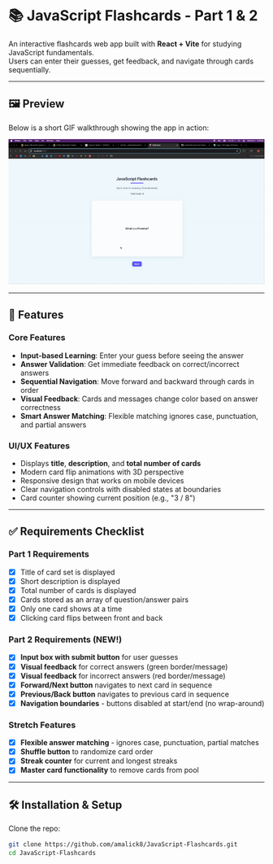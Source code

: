 # 📚 JavaScript Flashcards - Part 1 & 2

An interactive flashcards web app built with **React + Vite** for studying JavaScript fundamentals.  
Users can enter their guesses, get feedback, and navigate through cards sequentially.

---

## 🖼️ Preview

Below is a short GIF walkthrough showing the app in action:

![Walkthrough](./ezgif-46a32fc123f96a.gif)

---

## 🚀 Features

### Core Features
- **Input-based Learning**: Enter your guess before seeing the answer
- **Answer Validation**: Get immediate feedback on correct/incorrect answers
- **Sequential Navigation**: Move forward and backward through cards in order
- **Visual Feedback**: Cards and messages change color based on answer correctness
- **Smart Answer Matching**: Flexible matching ignores case, punctuation, and partial answers

### UI/UX Features
- Displays **title**, **description**, and **total number of cards**
- Modern card flip animations with 3D perspective
- Responsive design that works on mobile devices
- Clear navigation controls with disabled states at boundaries
- Card counter showing current position (e.g., "3 / 8")

---

## ✅ Requirements Checklist

### Part 1 Requirements
- [x] Title of card set is displayed  
- [x] Short description is displayed  
- [x] Total number of cards is displayed  
- [x] Cards stored as an array of question/answer pairs  
- [x] Only one card shows at a time  
- [x] Clicking card flips between front and back  

### Part 2 Requirements (NEW!)
- [x] **Input box with submit button** for user guesses
- [x] **Visual feedback** for correct answers (green border/message)
- [x] **Visual feedback** for incorrect answers (red border/message)
- [x] **Forward/Next button** navigates to next card in sequence
- [x] **Previous/Back button** navigates to previous card in sequence
- [x] **Navigation boundaries** - buttons disabled at start/end (no wrap-around)

### Stretch Features
- [x] **Flexible answer matching** - ignores case, punctuation, partial matches
- [x] **Shuffle button** to randomize card order
- [x] **Streak counter** for current and longest streaks
- [x] **Master card functionality** to remove cards from pool  

---

## 🛠️ Installation & Setup
Clone the repo:
```bash
git clone https://github.com/amalick8/JavaScript-Flashcards.git
cd JavaScript-Flashcards
